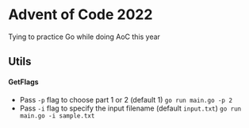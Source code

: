 # Advent of Code 2022
Tying to practice Go while doing AoC this year

## Utils
#### GetFlags
- Pass `-p` flag to choose part 1 or 2 (default 1) `go run main.go -p 2`
- Pass `-i` flag to specify the input filename (default `input.txt`) `go run main.go -i sample.txt`